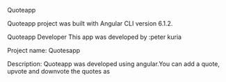   Quoteapp 
  
  Quoteapp project was built with Angular CLI version 6.1.2.
  
  
  Quoteapp Developer
  This app was developed by :peter kuria  
  
  
  Project name: Quotesapp  
 
 
 Description: Quoteapp was developed using angular.You can add a quote, upvote and downvote the quotes as
